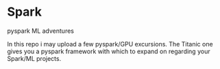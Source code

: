 # Spark
pyspark ML adventures

In this repo i may upload a few pyspark/GPU excursions. The Titanic one gives you a pyspark framework with which to expand on regarding your Spark/ML projects.
